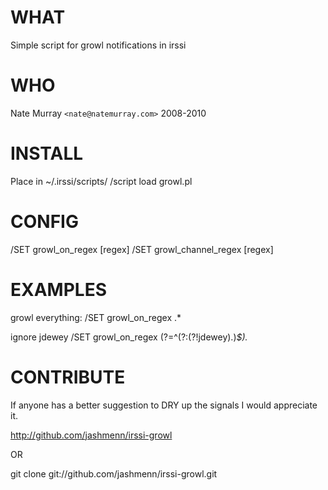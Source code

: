 WHAT
====

Simple script for growl notifications in irssi

WHO
===

Nate Murray `<nate@natemurray.com>` 2008-2010

INSTALL
=======

Place in ~/.irssi/scripts/
/script load growl.pl

CONFIG
======

 /SET growl_on_regex [regex]
 /SET growl_channel_regex [regex]

EXAMPLES
========

 growl everything:
 /SET growl_on_regex  .*

 ignore jdewey
 /SET growl_on_regex  (?=^(?:(?!jdewey).)*$).*

CONTRIBUTE
==========

If anyone has a better suggestion to DRY up the signals I would appreciate it. 

http://github.com/jashmenn/irssi-growl

OR

git clone git://github.com/jashmenn/irssi-growl.git


